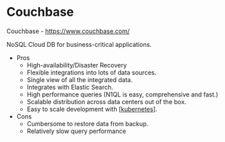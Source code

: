 # Couchbase

Couchbase - https://www.couchbase.com/

NoSQL Cloud DB for business-critical applications.

* Pros
  * High-availability/Disaster Recovery
  * Flexible integrations into lots of data sources.
  * Single view of all the integrated data.
  * Integrates with Elastic Search.
  * High performance queries (N1QL is easy, comprehensive and fast.)
  * Scalable distribution across data centers out of the box.
  * Easy to scale development with [[kubernetes]].
* Cons
  * Cumbersome to restore data from backup.
  * Relatively slow query performance

[//begin]: # "Autogenerated link references for markdown compatibility"
[Kubernetes]: kubernetes.md "kubernetes"
[//end]: # "Autogenerated link references"